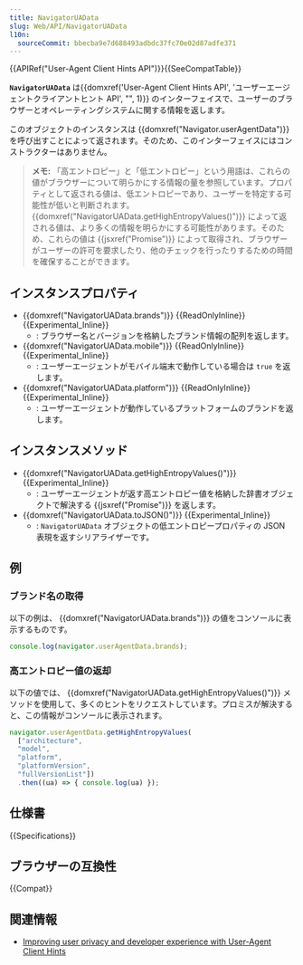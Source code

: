 ```yaml
---
title: NavigatorUAData
slug: Web/API/NavigatorUAData
l10n:
  sourceCommit: bbecba9e7d688493adbdc37fc70e02d87adfe371
---
```


{{APIRef("User-Agent Client Hints API")}}{{SeeCompatTable}}

**`NavigatorUAData`** は{{domxref('User-Agent Client Hints API', 'ユーザーエージェントクライアントヒント API', "", 1)}} のインターフェイスで、ユーザーのブラウザーとオペレーティングシステムに関する情報を返します。

このオブジェクトのインスタンスは {{domxref("Navigator.userAgentData")}} を呼び出すことによって返されます。そのため、このインターフェイスにはコンストラクターはありません。

> **メモ:** 「高エントロピー」と「低エントロピー」という用語は、これらの値がブラウザーについて明らかにする情報の量を参照しています。プロパティとして返される値は、低エントロピーであり、ユーザーを特定する可能性が低いと判断されます。 {{domxref("NavigatorUAData.getHighEntropyValues()")}} によって返される値は、より多くの情報を明らかにする可能性があります。そのため、これらの値は {{jsxref("Promise")}} によって取得され、ブラウザーがユーザーの許可を要求したり、他のチェックを行ったりするための時間を確保することができます。

## インスタンスプロパティ

- {{domxref("NavigatorUAData.brands")}} {{ReadOnlyInline}} {{Experimental_Inline}}
  - : ブラウザー名とバージョンを格納したブランド情報の配列を返します。
- {{domxref("NavigatorUAData.mobile")}} {{ReadOnlyInline}} {{Experimental_Inline}}
  - : ユーザーエージェントがモバイル端末で動作している場合は `true` を返します。
- {{domxref("NavigatorUAData.platform")}} {{ReadOnlyInline}} {{Experimental_Inline}}
  - : ユーザーエージェントが動作しているプラットフォームのブランドを返します。

## インスタンスメソッド

- {{domxref("NavigatorUAData.getHighEntropyValues()")}} {{Experimental_Inline}}
  - : ユーザーエージェントが返す高エントロピー値を格納した辞書オブジェクトで解決する {{jsxref("Promise")}} を返します。
- {{domxref("NavigatorUAData.toJSON()")}} {{Experimental_Inline}}
  - : `NavigatorUAData` オブジェクトの低エントロピープロパティの JSON 表現を返すシリアライザーです。

## 例

### ブランド名の取得

以下の例は、 {{domxref("NavigatorUAData.brands")}} の値をコンソールに表示するものです。

```js
console.log(navigator.userAgentData.brands);
```

### 高エントロピー値の返却

以下の値では、 {{domxref("NavigatorUAData.getHighEntropyValues()")}} メソッドを使用して、多くのヒントをリクエストしています。プロミスが解決すると、この情報がコンソールに表示されます。

```js
navigator.userAgentData.getHighEntropyValues(
  ["architecture",
  "model",
  "platform",
  "platformVersion",
  "fullVersionList"])
  .then((ua) => { console.log(ua) });
```

## 仕様書

{{Specifications}}

## ブラウザーの互換性

{{Compat}}

## 関連情報

- [Improving user privacy and developer experience with User-Agent Client Hints](https://web.dev/user-agent-client-hints/)
